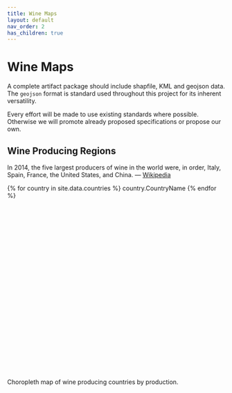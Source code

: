 ```yaml
---
title: Wine Maps
layout: default
nav_order: 2
has_children: true
---
```


# Wine Maps

A complete artifact package should include shapfile, KML and geojson data. The `geojson` format is standard used throughout this project for its inherent versatility. 

Every effort will be made to use existing standards where possible. Otherwise we will promote already proposed specifications or propose our own.

<!-- `usa_{ava-name}.geojson` or `fr_{}` -->

## Wine Producing Regions

In 2014, the five largest producers of wine in the world were, in order, Italy, Spain, France, the United States, and China. — [Wikipedia](https://en.wikipedia.org/wiki/List_of_wine-producing_regions)

{% for country in site.data.countries %}
country.CountryName
{% endfor %}

<div id="world" style="width: 100%; height: 400px" ></div>
Choropleth map of wine producing countries by production.

<script>

    var map = L.map('world', {
        center: [40.737, -73.923],
        zoom: 2,
        scrollWheelZoom: false
    });

    var attribution = 'Map <a href="/credits#maps">credits</a>.';

    var baseLayer = L.tileLayer('https://{s}.tile.openstreetmap.fr/hot/{z}/{x}/{y}.png', {
        maxZoom: 19,
        attribution
    }).addTo(map); 

    async function getProductionByCountry() {
        const response = await fetch('/data/production-by-country.json');
        const producers = await response.json();
        return producers;
    }
var producers = getProductionByCountry();
console.log(producers);
    fetch('/data/countries.geojson')
        .then(response => response.json())
        .then(countries => {

            fetch('/data/production-by-country.json')
                .then(response => response.json())
                .then(producers => producers.map(producer => {
                    
                        


                    var ranking = {
                        production: {
                            rank: producer.Rank,
                            quantity: producer.ProductionInTonnes
                        }
                    };

                    
                    var country = countries.features.findIndex(country => country.properties.ADMIN === producer.CountryName);
                    
                    /**
                     * Some items' `undefined` country properties broke this assignment.
                     * TODO: either correct the data or this assignment task.
                     * Checking for defined country.
                     */
                    if(countries.features[country]) {
                        Object.assign(countries.features[country].properties, ranking); 
                    }
                }));



            L.geoJSON(countries, {
                style: function (feature) {
                    return { 
                        weight: .75,
                        
                    };
                }
            }).addTo(map);

        });

        function getColor(d) {
            console.log(d);
            return d > 1000 ? '#800026' :
                    d > 500  ? '#BD0026' :
                    d > 200  ? '#E31A1C' :
                    d > 100  ? '#FC4E2A' :
                    d > 50   ? '#FD8D3C' :
                    d > 20   ? '#FEB24C' :
                    d > 10   ? '#FED976' :
                            '#FFEDA0';
        }
            // https://colorbrewer2.org/#type=sequential&scheme=RdPu&n=9
            // ['#fff7f3','#fde0dd','#fcc5c0','#fa9fb5','#f768a1','#dd3497','#ae017e','#7a0177','#49006a']
</script>